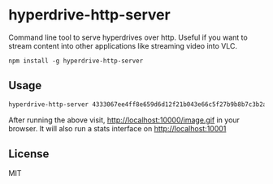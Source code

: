 # hyperdrive-http-server

Command line tool to serve hyperdrives over http.
Useful if you want to stream content into other applications like streaming video into VLC.

```
npm install -g hyperdrive-http-server
```

## Usage

``` sh
hyperdrive-http-server 4333067ee4ff8e659d6d12f21b043e66c5f27b9b8b7c3b2ab1d3d8ef7a0947df
```

After running the above visit, [http://localhost:10000/image.gif](http://localhost:10000/image.gif) in your browser.
It will also run a stats interface on [http://localhost:10001](http://localhost:10001)

## License

MIT
